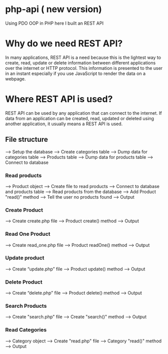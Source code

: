 # php-api ( new version)
Using PDO OOP in PHP here I built an REST API

# Why do we need REST API?
In many applications, REST API is a need because this is the lightest way to create, read, update or delete information between different applications over the internet or HTTP protocol. This information is presented to the user in an instant especially if you use JavaScript to render the data on a webpage.

# Where REST API is used?
REST API can be used by any application that can connect to the internet. If data from an application can be created, read, updated or deleted using another application, it usually means a REST API is used.


## File structure

--> Setup the database
--> Create categories table
--> Dump data for categories table
--> Products table
--> Dump data for products table
--> Connect to database

### Read products
--> Product object
--> Create file to read products
--> Connect to database and products table
--> Read products from the database
--> Add Product "read()" method
--> Tell the user no products found
--> Output

### Create Product
--> Create create.php file
--> Product create() method
--> Output

### Read One Product
--> Create read_one.php file
--> Product readOne() method
--> Output

### Update product
--> Create “update.php” file
--> Product update() method
--> Output

### Delete Product
--> Create “delete.php” file
--> Product delete() method
--> Output

### Search Products
--> Create "search.php" file
--> Create "search()" method
--> Output

### Read Categories
--> Category object
--> Create "read.php" file
--> Category "read()" method
--> Output
